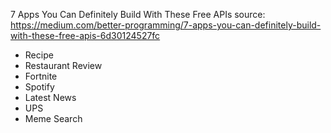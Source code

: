 
7 Apps You Can Definitely Build With These Free APIs
source: https://medium.com/better-programming/7-apps-you-can-definitely-build-with-these-free-apis-6d30124527fc

- Recipe
- Restaurant Review
- Fortnite
- Spotify
- Latest News
- UPS
- Meme Search


